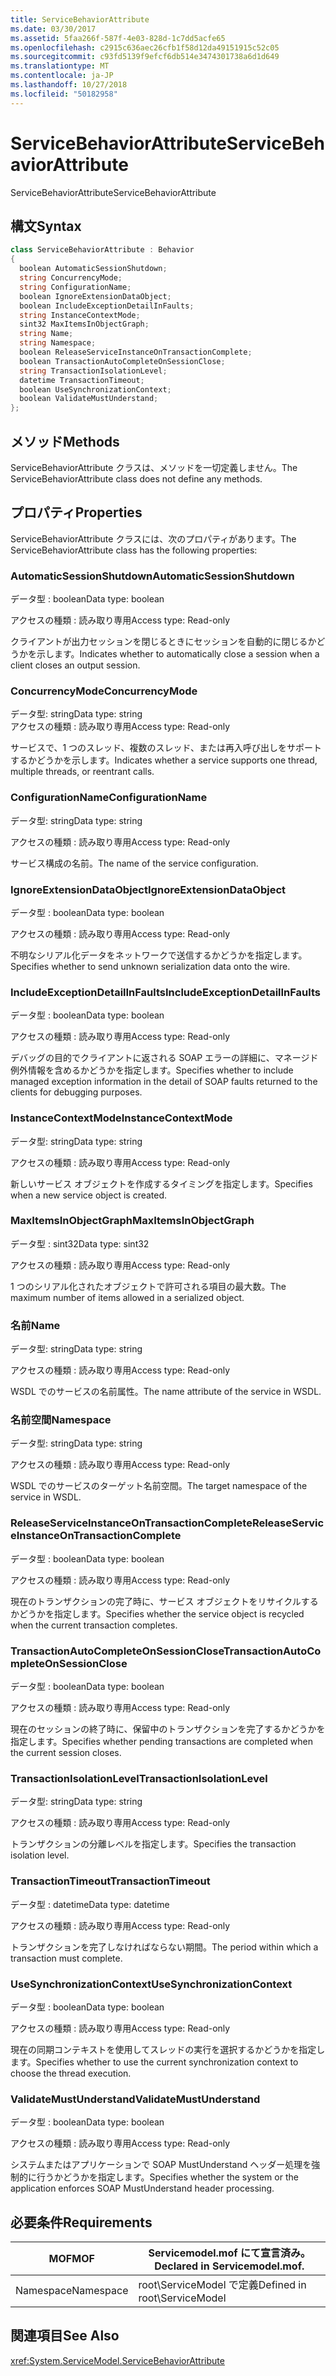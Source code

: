```yaml
---
title: ServiceBehaviorAttribute
ms.date: 03/30/2017
ms.assetid: 5faa266f-587f-4e03-828d-1c7dd5acfe65
ms.openlocfilehash: c2915c636aec26cfb1f58d12da49151915c52c05
ms.sourcegitcommit: c93fd5139f9efcf6db514e3474301738a6d1d649
ms.translationtype: MT
ms.contentlocale: ja-JP
ms.lasthandoff: 10/27/2018
ms.locfileid: "50182958"
---
```

# <a name="servicebehaviorattribute"></a><span data-ttu-id="cf3ea-102">ServiceBehaviorAttribute</span><span class="sxs-lookup"><span data-stu-id="cf3ea-102">ServiceBehaviorAttribute</span></span>
<span data-ttu-id="cf3ea-103">ServiceBehaviorAttribute</span><span class="sxs-lookup"><span data-stu-id="cf3ea-103">ServiceBehaviorAttribute</span></span>  
  
## <a name="syntax"></a><span data-ttu-id="cf3ea-104">構文</span><span class="sxs-lookup"><span data-stu-id="cf3ea-104">Syntax</span></span>  
  
```csharp
class ServiceBehaviorAttribute : Behavior  
{  
  boolean AutomaticSessionShutdown;  
  string ConcurrencyMode;  
  string ConfigurationName;  
  boolean IgnoreExtensionDataObject;  
  boolean IncludeExceptionDetailInFaults;  
  string InstanceContextMode;  
  sint32 MaxItemsInObjectGraph;  
  string Name;  
  string Namespace;  
  boolean ReleaseServiceInstanceOnTransactionComplete;  
  boolean TransactionAutoCompleteOnSessionClose;  
  string TransactionIsolationLevel;  
  datetime TransactionTimeout;  
  boolean UseSynchronizationContext;  
  boolean ValidateMustUnderstand;  
};  
```  
  
## <a name="methods"></a><span data-ttu-id="cf3ea-105">メソッド</span><span class="sxs-lookup"><span data-stu-id="cf3ea-105">Methods</span></span>  
 <span data-ttu-id="cf3ea-106">ServiceBehaviorAttribute クラスは、メソッドを一切定義しません。</span><span class="sxs-lookup"><span data-stu-id="cf3ea-106">The ServiceBehaviorAttribute class does not define any methods.</span></span>  
  
## <a name="properties"></a><span data-ttu-id="cf3ea-107">プロパティ</span><span class="sxs-lookup"><span data-stu-id="cf3ea-107">Properties</span></span>  
 <span data-ttu-id="cf3ea-108">ServiceBehaviorAttribute クラスには、次のプロパティがあります。</span><span class="sxs-lookup"><span data-stu-id="cf3ea-108">The ServiceBehaviorAttribute class has the following properties:</span></span>  
  
### <a name="automaticsessionshutdown"></a><span data-ttu-id="cf3ea-109">AutomaticSessionShutdown</span><span class="sxs-lookup"><span data-stu-id="cf3ea-109">AutomaticSessionShutdown</span></span>  
 <span data-ttu-id="cf3ea-110">データ型 : boolean</span><span class="sxs-lookup"><span data-stu-id="cf3ea-110">Data type: boolean</span></span>  
  
 <span data-ttu-id="cf3ea-111">アクセスの種類 : 読み取り専用</span><span class="sxs-lookup"><span data-stu-id="cf3ea-111">Access type: Read-only</span></span>  
  
 <span data-ttu-id="cf3ea-112">クライアントが出力セッションを閉じるときにセッションを自動的に閉じるかどうかを示します。</span><span class="sxs-lookup"><span data-stu-id="cf3ea-112">Indicates whether to automatically close a session when a client closes an output session.</span></span>  
  
### <a name="concurrencymode"></a><span data-ttu-id="cf3ea-113">ConcurrencyMode</span><span class="sxs-lookup"><span data-stu-id="cf3ea-113">ConcurrencyMode</span></span>  
 <span data-ttu-id="cf3ea-114">データ型: string</span><span class="sxs-lookup"><span data-stu-id="cf3ea-114">Data type: string</span></span>  
<span data-ttu-id="cf3ea-115">アクセスの種類 : 読み取り専用</span><span class="sxs-lookup"><span data-stu-id="cf3ea-115">Access type: Read-only</span></span>  
  
 <span data-ttu-id="cf3ea-116">サービスで、1 つのスレッド、複数のスレッド、または再入呼び出しをサポートするかどうかを示します。</span><span class="sxs-lookup"><span data-stu-id="cf3ea-116">Indicates whether a service supports one thread, multiple threads, or reentrant calls.</span></span>  
  
### <a name="configurationname"></a><span data-ttu-id="cf3ea-117">ConfigurationName</span><span class="sxs-lookup"><span data-stu-id="cf3ea-117">ConfigurationName</span></span>  
 <span data-ttu-id="cf3ea-118">データ型: string</span><span class="sxs-lookup"><span data-stu-id="cf3ea-118">Data type: string</span></span>  
  
 <span data-ttu-id="cf3ea-119">アクセスの種類 : 読み取り専用</span><span class="sxs-lookup"><span data-stu-id="cf3ea-119">Access type: Read-only</span></span>  
  
 <span data-ttu-id="cf3ea-120">サービス構成の名前。</span><span class="sxs-lookup"><span data-stu-id="cf3ea-120">The name of the service configuration.</span></span>  
  
### <a name="ignoreextensiondataobject"></a><span data-ttu-id="cf3ea-121">IgnoreExtensionDataObject</span><span class="sxs-lookup"><span data-stu-id="cf3ea-121">IgnoreExtensionDataObject</span></span>  
 <span data-ttu-id="cf3ea-122">データ型 : boolean</span><span class="sxs-lookup"><span data-stu-id="cf3ea-122">Data type: boolean</span></span>  
  
 <span data-ttu-id="cf3ea-123">アクセスの種類 : 読み取り専用</span><span class="sxs-lookup"><span data-stu-id="cf3ea-123">Access type: Read-only</span></span>  
  
 <span data-ttu-id="cf3ea-124">不明なシリアル化データをネットワークで送信するかどうかを指定します。</span><span class="sxs-lookup"><span data-stu-id="cf3ea-124">Specifies whether to send unknown serialization data onto the wire.</span></span>  
  
### <a name="includeexceptiondetailinfaults"></a><span data-ttu-id="cf3ea-125">IncludeExceptionDetailInFaults</span><span class="sxs-lookup"><span data-stu-id="cf3ea-125">IncludeExceptionDetailInFaults</span></span>  
 <span data-ttu-id="cf3ea-126">データ型 : boolean</span><span class="sxs-lookup"><span data-stu-id="cf3ea-126">Data type: boolean</span></span>  
  
 <span data-ttu-id="cf3ea-127">アクセスの種類 : 読み取り専用</span><span class="sxs-lookup"><span data-stu-id="cf3ea-127">Access type: Read-only</span></span>  
  
 <span data-ttu-id="cf3ea-128">デバッグの目的でクライアントに返される SOAP エラーの詳細に、マネージド例外情報を含めるかどうかを指定します。</span><span class="sxs-lookup"><span data-stu-id="cf3ea-128">Specifies whether to include managed exception information in the detail of SOAP faults returned to the clients for debugging purposes.</span></span>  
  
### <a name="instancecontextmode"></a><span data-ttu-id="cf3ea-129">InstanceContextMode</span><span class="sxs-lookup"><span data-stu-id="cf3ea-129">InstanceContextMode</span></span>  
 <span data-ttu-id="cf3ea-130">データ型: string</span><span class="sxs-lookup"><span data-stu-id="cf3ea-130">Data type: string</span></span>  
  
 <span data-ttu-id="cf3ea-131">アクセスの種類 : 読み取り専用</span><span class="sxs-lookup"><span data-stu-id="cf3ea-131">Access type: Read-only</span></span>  
  
 <span data-ttu-id="cf3ea-132">新しいサービス オブジェクトを作成するタイミングを指定します。</span><span class="sxs-lookup"><span data-stu-id="cf3ea-132">Specifies when a new service object is created.</span></span>  
  
### <a name="maxitemsinobjectgraph"></a><span data-ttu-id="cf3ea-133">MaxItemsInObjectGraph</span><span class="sxs-lookup"><span data-stu-id="cf3ea-133">MaxItemsInObjectGraph</span></span>  
 <span data-ttu-id="cf3ea-134">データ型 : sint32</span><span class="sxs-lookup"><span data-stu-id="cf3ea-134">Data type: sint32</span></span>  
  
 <span data-ttu-id="cf3ea-135">アクセスの種類 : 読み取り専用</span><span class="sxs-lookup"><span data-stu-id="cf3ea-135">Access type: Read-only</span></span>  
  
 <span data-ttu-id="cf3ea-136">1 つのシリアル化されたオブジェクトで許可される項目の最大数。</span><span class="sxs-lookup"><span data-stu-id="cf3ea-136">The maximum number of items allowed in a serialized object.</span></span>  
  
### <a name="name"></a><span data-ttu-id="cf3ea-137">名前</span><span class="sxs-lookup"><span data-stu-id="cf3ea-137">Name</span></span>  
 <span data-ttu-id="cf3ea-138">データ型: string</span><span class="sxs-lookup"><span data-stu-id="cf3ea-138">Data type: string</span></span>  
  
 <span data-ttu-id="cf3ea-139">アクセスの種類 : 読み取り専用</span><span class="sxs-lookup"><span data-stu-id="cf3ea-139">Access type: Read-only</span></span>  
  
 <span data-ttu-id="cf3ea-140">WSDL でのサービスの名前属性。</span><span class="sxs-lookup"><span data-stu-id="cf3ea-140">The name attribute of the service in WSDL.</span></span>  
  
### <a name="namespace"></a><span data-ttu-id="cf3ea-141">名前空間</span><span class="sxs-lookup"><span data-stu-id="cf3ea-141">Namespace</span></span>  
 <span data-ttu-id="cf3ea-142">データ型: string</span><span class="sxs-lookup"><span data-stu-id="cf3ea-142">Data type: string</span></span>  
  
 <span data-ttu-id="cf3ea-143">アクセスの種類 : 読み取り専用</span><span class="sxs-lookup"><span data-stu-id="cf3ea-143">Access type: Read-only</span></span>  
  
 <span data-ttu-id="cf3ea-144">WSDL でのサービスのターゲット名前空間。</span><span class="sxs-lookup"><span data-stu-id="cf3ea-144">The target namespace of the service in WSDL.</span></span>  
  
### <a name="releaseserviceinstanceontransactioncomplete"></a><span data-ttu-id="cf3ea-145">ReleaseServiceInstanceOnTransactionComplete</span><span class="sxs-lookup"><span data-stu-id="cf3ea-145">ReleaseServiceInstanceOnTransactionComplete</span></span>  
 <span data-ttu-id="cf3ea-146">データ型 : boolean</span><span class="sxs-lookup"><span data-stu-id="cf3ea-146">Data type: boolean</span></span>  
  
 <span data-ttu-id="cf3ea-147">アクセスの種類 : 読み取り専用</span><span class="sxs-lookup"><span data-stu-id="cf3ea-147">Access type: Read-only</span></span>  
  
 <span data-ttu-id="cf3ea-148">現在のトランザクションの完了時に、サービス オブジェクトをリサイクルするかどうかを指定します。</span><span class="sxs-lookup"><span data-stu-id="cf3ea-148">Specifies whether the service object is recycled when the current transaction completes.</span></span>  
  
### <a name="transactionautocompleteonsessionclose"></a><span data-ttu-id="cf3ea-149">TransactionAutoCompleteOnSessionClose</span><span class="sxs-lookup"><span data-stu-id="cf3ea-149">TransactionAutoCompleteOnSessionClose</span></span>  
 <span data-ttu-id="cf3ea-150">データ型 : boolean</span><span class="sxs-lookup"><span data-stu-id="cf3ea-150">Data type: boolean</span></span>  
  
 <span data-ttu-id="cf3ea-151">アクセスの種類 : 読み取り専用</span><span class="sxs-lookup"><span data-stu-id="cf3ea-151">Access type: Read-only</span></span>  
  
 <span data-ttu-id="cf3ea-152">現在のセッションの終了時に、保留中のトランザクションを完了するかどうかを指定します。</span><span class="sxs-lookup"><span data-stu-id="cf3ea-152">Specifies whether pending transactions are completed when the current session closes.</span></span>  
  
### <a name="transactionisolationlevel"></a><span data-ttu-id="cf3ea-153">TransactionIsolationLevel</span><span class="sxs-lookup"><span data-stu-id="cf3ea-153">TransactionIsolationLevel</span></span>  
 <span data-ttu-id="cf3ea-154">データ型: string</span><span class="sxs-lookup"><span data-stu-id="cf3ea-154">Data type: string</span></span>  
  
 <span data-ttu-id="cf3ea-155">アクセスの種類 : 読み取り専用</span><span class="sxs-lookup"><span data-stu-id="cf3ea-155">Access type: Read-only</span></span>  
  
 <span data-ttu-id="cf3ea-156">トランザクションの分離レベルを指定します。</span><span class="sxs-lookup"><span data-stu-id="cf3ea-156">Specifies the transaction isolation level.</span></span>  
  
### <a name="transactiontimeout"></a><span data-ttu-id="cf3ea-157">TransactionTimeout</span><span class="sxs-lookup"><span data-stu-id="cf3ea-157">TransactionTimeout</span></span>  
 <span data-ttu-id="cf3ea-158">データ型 : datetime</span><span class="sxs-lookup"><span data-stu-id="cf3ea-158">Data type: datetime</span></span>  
  
 <span data-ttu-id="cf3ea-159">アクセスの種類 : 読み取り専用</span><span class="sxs-lookup"><span data-stu-id="cf3ea-159">Access type: Read-only</span></span>  
  
 <span data-ttu-id="cf3ea-160">トランザクションを完了しなければならない期間。</span><span class="sxs-lookup"><span data-stu-id="cf3ea-160">The period within which a transaction must complete.</span></span>  
  
### <a name="usesynchronizationcontext"></a><span data-ttu-id="cf3ea-161">UseSynchronizationContext</span><span class="sxs-lookup"><span data-stu-id="cf3ea-161">UseSynchronizationContext</span></span>  
 <span data-ttu-id="cf3ea-162">データ型 : boolean</span><span class="sxs-lookup"><span data-stu-id="cf3ea-162">Data type: boolean</span></span>  
  
 <span data-ttu-id="cf3ea-163">アクセスの種類 : 読み取り専用</span><span class="sxs-lookup"><span data-stu-id="cf3ea-163">Access type: Read-only</span></span>  
  
 <span data-ttu-id="cf3ea-164">現在の同期コンテキストを使用してスレッドの実行を選択するかどうかを指定します。</span><span class="sxs-lookup"><span data-stu-id="cf3ea-164">Specifies whether to use the current synchronization context to choose the thread execution.</span></span>  
  
### <a name="validatemustunderstand"></a><span data-ttu-id="cf3ea-165">ValidateMustUnderstand</span><span class="sxs-lookup"><span data-stu-id="cf3ea-165">ValidateMustUnderstand</span></span>  
 <span data-ttu-id="cf3ea-166">データ型 : boolean</span><span class="sxs-lookup"><span data-stu-id="cf3ea-166">Data type: boolean</span></span>  
  
 <span data-ttu-id="cf3ea-167">アクセスの種類 : 読み取り専用</span><span class="sxs-lookup"><span data-stu-id="cf3ea-167">Access type: Read-only</span></span>  
  
 <span data-ttu-id="cf3ea-168">システムまたはアプリケーションで SOAP MustUnderstand ヘッダー処理を強制的に行うかどうかを指定します。</span><span class="sxs-lookup"><span data-stu-id="cf3ea-168">Specifies whether the system or the application enforces SOAP MustUnderstand header processing.</span></span>  
  
## <a name="requirements"></a><span data-ttu-id="cf3ea-169">必要条件</span><span class="sxs-lookup"><span data-stu-id="cf3ea-169">Requirements</span></span>  
  
|<span data-ttu-id="cf3ea-170">MOF</span><span class="sxs-lookup"><span data-stu-id="cf3ea-170">MOF</span></span>|<span data-ttu-id="cf3ea-171">Servicemodel.mof にて宣言済み。</span><span class="sxs-lookup"><span data-stu-id="cf3ea-171">Declared in Servicemodel.mof.</span></span>|  
|---------|-----------------------------------|  
|<span data-ttu-id="cf3ea-172">Namespace</span><span class="sxs-lookup"><span data-stu-id="cf3ea-172">Namespace</span></span>|<span data-ttu-id="cf3ea-173">root\ServiceModel で定義</span><span class="sxs-lookup"><span data-stu-id="cf3ea-173">Defined in root\ServiceModel</span></span>|  
  
## <a name="see-also"></a><span data-ttu-id="cf3ea-174">関連項目</span><span class="sxs-lookup"><span data-stu-id="cf3ea-174">See Also</span></span>  
 <xref:System.ServiceModel.ServiceBehaviorAttribute>
